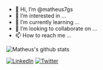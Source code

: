 - 👋 Hi, I’m @matheus7gs
- 👀 I’m interested in ...
- 🌱 I’m currently learning ...
- 💞️ I’m looking to collaborate on ...
- 📫 How to reach me ...

![Matheus's github stats](https://github-readme-stats.vercel.app/api?username=matheus7gs&show_icons=true&theme=dracula)

[![LinkedIn](https://img.shields.io/badge/-LinkedIn-060606?style=flat&labelColor=0D0D0D&logo=Linkedin&Color=white)](https://www.linkedin.com/in//)
[![Twitter](https://img.shields.io/badge/-Twitter-060606?style=flat&labelColor=0D0D0D&logo=Twitter&Color=white)](https://twitter.com/Matheus_7)

